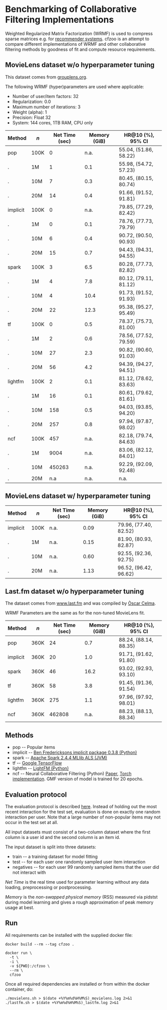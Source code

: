 # Benchmarking of Collaborative Filtering Implementations

 Weighted Regularized Matrix Factorization (WRMF) is used to compress sparse matrices e.g. for [recommender systems](http://yifanhu.net/PUB/cf.pdf). cfzoo is an attempt to compare different implementations of WRMF and other collaborative filtering methods by goodness of fit and compute resource requirements.


## MovieLens dataset w/o hyperparameter tuning
This dataset comes from [grouplens.org](https://grouplens.org/datasets/movielens/).

The following WRMF (hyper)parameters are used where applicable:
* Number of user/item factors: 32
* Regularization: 0.0
* Maximum number of iterations: 3
* Weight (alpha): 1
* Precision: Float 32
* System: 144 cores, 1TB RAM, CPU only

Method   | *n*  | Net Time (sec) | Memory (GiB) | HR@10 (%), 95% CI
---------|------|----------------|--------------|------------------------
pop      | 100K |      0         |   n.a.       | 55.04, (51.86, 58.22)
.        | 1M   |      1         |   0.1        | 55.98, (54.72, 57.23)
.        | 10M  |      7         |   0.3        | 80.45, (80.15, 80.74)
.        | 20M  |      14        |   0.4        | 91.66, (91.52, 91.81)
implicit | 100K |      0         |   n.a.       | 79.85, (77.29, 82.42)
.        | 1M   |      0         |   0.1        | 78.76, (77.73, 79.79)
.        | 10M  |      6         |   0.4        | 90.72, (90.50, 90.93)
.        | 20M  |      15        |   0.7        | 94.43, (94.31, 94.55)
spark    | 100K |      3         |   6.5        | 80.28, (77.73, 82.82)
.        | 1M   |      4         |   7.8        | 80.12, (79.11, 81.12)
.        | 10M  |      4         |   10.4       | 91.73, (91.52, 91.93)
.        | 20M  |      22        |   12.3       | 95.38, (95.27, 95.49)
tf       | 100K |      0         |   0.5        | 78.37, (75.73, 81.00)
.        | 1M   |      2         |   0.6        | 78.56, (77.52, 79.59)
.        | 10M  |      27        |   2.3        | 90.82, (90.60, 91.03)
.        | 20M  |      56        |   4.2        | 94.39, (94.27, 94.51)
lightfm  | 100K |      2         |   0.1        | 81.12, (78.62, 83.63)
.        | 1M   |      16        |   0.1        | 80.61, (79.62, 81.61)
.        | 10M  |      158       |   0.5        | 94.03, (93.85, 94.20)
.        | 20M  |      257       |   0.8        | 97.94, (97.87, 98.02)
ncf      | 100K |      457       |   n.a.       | 82.18, (79.74, 84.63)
.        | 1M   |      9004      |   n.a.       | 83.06, (82.12, 84.01)
.        | 10M  |      450263    |   n.a.       | 92.29, (92.09, 92.48)
.        | 20M  |      n.a       |   n.a.       | n.a.


## MovieLens dataset w/ hyperparameter tuning
Method   | *n*  | Net Time (sec) | Memory (GiB) | HR@10 (%), 95% CI
---------|------|----------------|--------------|------------------------
implicit | 100K |      n.a.      |   0.09       | 79.96, (77.40, 82.52)
.        | 1M   |      n.a.      |   0.15       | 81.90, (80.93, 82.87)
.        | 10M  |      n.a.      |   0.60       | 92.55, (92.36, 92.75)
.        | 20M  |      n.a.      |   1.13       | 96.52, (96.42, 96.62)



## Last.fm dataset w/o hyperparameter tuning
The dataset comes from www.last.fm and was compiled by [Òscar Celma](http://ocelma.net/MusicRecommendationDataset/lastfm-360K.html).

WRMF Parameters are the same as for the non-tuned MovieLens fit.

Method   | *n*  | Net Time (sec) |   Memory (GiB) | HR@10 (%), 95% CI
---------|------|----------------|----------------|------------------------
pop      | 360K |      24        |   0.7          | 88.24, (88.14, 88.35)
implicit | 360K |      20        |   1.0          | 91.71, (91.62, 91.80)
spark    | 360K |      46        |   16.2         | 93.02, (92.93, 93.10)
tf       | 360K |      58        |   3.8          | 91.45, (91.36, 91.54)
lightfm  | 360K |      275       |   1.1          | 97.96, (97.92, 98.01)
ncf      | 360K |      462808    |   n.a.         | 88.23, (88.13, 88.34)


## Methods
* pop -- Popular items
* implicit -- [Ben Fredericksons implicit package 0.3.8 (Python)](https://github.com/benfred/implicit)
* spark -- [Apache Spark 2.4.4 MLlib ALS (JVM)](http://spark.apache.org/)
* tf -- [Google TensorFlow](https://www.tensorflow.org/api_docs/python/tf/contrib/factorization/WALSModel)
* lightfm -- [LightFM (Python)](https://github.com/lyst/lightfm)
* ncf -- Neural Collaborative Filtering (Python) [Paper](https://github.com/guoyang9/NCF), [Torch implementation](https://www.comp.nus.edu.sg/~xiangnan/papers/ncf.pdf). GMF version of model is trained for 20 epochs.


## Evaluation protocol
The evaluation protocol is described [here](https://www.comp.nus.edu.sg/~xiangnan/papers/ncf.pdf). Instead of holding out the most recent interaction for the test set, evaluation is done on exactly one random interaction per user. Note that a large number of non-popular items may not occur in the test set at all.

All input datasets must consist of a two-column dataset where the first column is a user id and the second column is an item id.

The input dataset is split into three datasets:
* train -- a training dataset for model fitting
* test -- for each user one randomly sampled user item interaction
* negatives -- for each user 99 randomly sampled items that the user did not interact with

*Net Time* is the real time used for parameter learning without any data loading, preprocessing or postprocessing.

*Memory* is the *non-swapped physical memory* (RSS) measured via pidstst during model learning and gives a rough approximation of peak memory usage at best.


## Run
All requirements can be installed with the supplied docker file:
```
docker build --rm --tag cfzoo .

docker run \
  -t \
  -i \
  -v ${PWD}:/cfzoo \
  --rm \
  cfzoo

```

Once all required dependencies are installed or from within the docker container, do:
```
./movielens.sh > $(date +%Y%m%d%H%M%S)_movielens.log 2>&1
./lastfm.sh > $(date +%Y%m%d%H%M%S)_lastfm.log 2>&1
```
